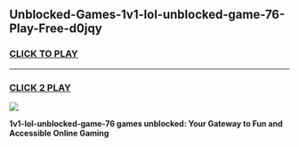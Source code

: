 
## Unblocked-Games-1v1-lol-unblocked-game-76-Play-Free-d0jqy
<h3>
<a href="https://premium76.site?title=1v1-lol-unblocked-game-76&ref=17A">CLICK TO PLAY</a></h3>
<hr>

<h3>
<a href="https://premium76.site?title=1v1-lol-unblocked-game-76&ref=17A">CLICK 2 PLAY</a>
  
</h3>

<a href="https://premium76.site?title=1v1-lol-unblocked-game-76&ref=17A"><img src="https://clearcache.store/games.png"></a>


**1v1-lol-unblocked-game-76 games unblocked: Your Gateway to Fun and Accessible Online Gaming**
